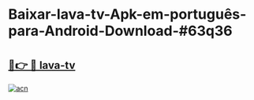 # Baixar-lava-tv-Apk-em-português​-para-Android-Download-#63q36

# <h2><a href="https://ainizakaria.my?title=lava-tv&ref=24M">🔗👉 🔴 lava-tv</a></h2>

[![acn](https://github.com/user-attachments/assets/0f9c940e-d8b0-45ae-aac7-cd30a18b3e1c)](https://ainizakaria.my?title=lava-tv&ref=24M)

